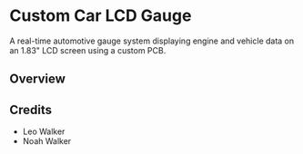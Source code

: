# Custom Car LCD Gauge
A real-time automotive gauge system displaying engine and vehicle data on an 1.83" LCD screen using a custom PCB.

## Overview


## Credits
- Leo Walker 
- Noah Walker
